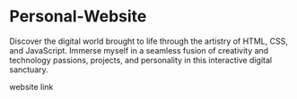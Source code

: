 # Personal-Website
Discover the digital world brought to life through the artistry of HTML, CSS, and JavaScript. Immerse myself in a seamless fusion of creativity and technology passions, projects, and personality in this interactive digital sanctuary.


website link <a href="garvkadia-resume-website.netlify.app" alt="link">
